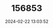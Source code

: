 ---
title: "156853"
category: "Zenobiellina subrufescens"
draft: false
date: 2024-02-22 13:03:52
languages:
  English: ["Brown Snail"]
---